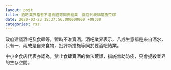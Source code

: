 ```yaml
---
layout: post
title: 酒吧業界指暫不准賣酒等同要結業　食店代表稱措施荒謬
date: 2020-03-23 18:37:56.000000000 +08:00
categories: rss
---
```


政府建議酒吧及食肆等，暫時不准賣酒。酒吧業界表示，八成生意都是來自酒水，只有一、兩成是自來食物，批評新措施等同於要酒吧結業。

中小企食店代表亦認為，禁止食肆賣酒的做法荒謬，措施無助防疫，只會扼殺業界的生存空間。
